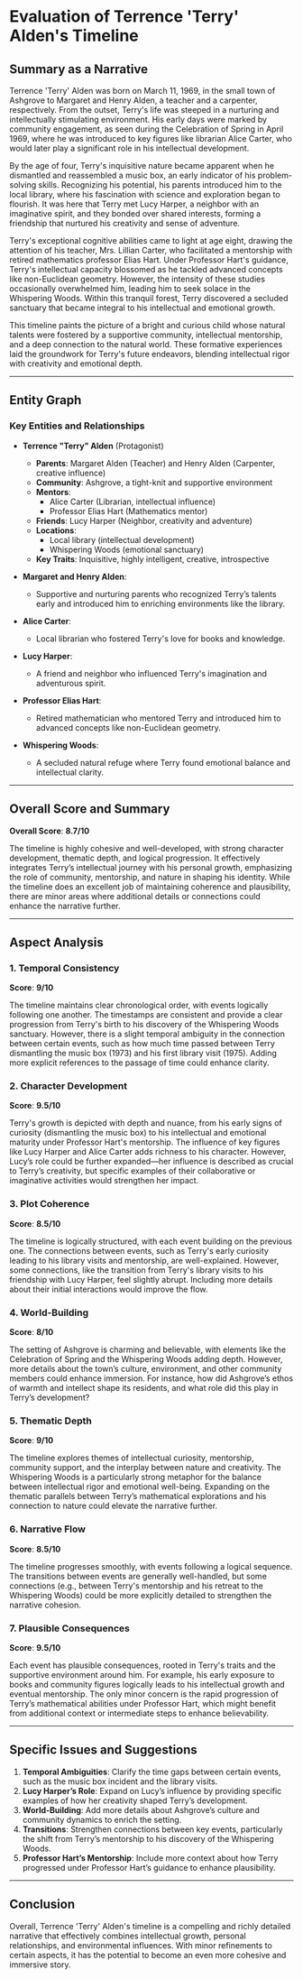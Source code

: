# Evaluation of Terrence 'Terry' Alden's Timeline

## Summary as a Narrative

Terrence 'Terry' Alden was born on March 11, 1969, in the small town of Ashgrove to Margaret and Henry Alden, a teacher and a carpenter, respectively. From the outset, Terry's life was steeped in a nurturing and intellectually stimulating environment. His early days were marked by community engagement, as seen during the Celebration of Spring in April 1969, where he was introduced to key figures like librarian Alice Carter, who would later play a significant role in his intellectual development.

By the age of four, Terry's inquisitive nature became apparent when he dismantled and reassembled a music box, an early indicator of his problem-solving skills. Recognizing his potential, his parents introduced him to the local library, where his fascination with science and exploration began to flourish. It was here that Terry met Lucy Harper, a neighbor with an imaginative spirit, and they bonded over shared interests, forming a friendship that nurtured his creativity and sense of adventure.

Terry's exceptional cognitive abilities came to light at age eight, drawing the attention of his teacher, Mrs. Lillian Carter, who facilitated a mentorship with retired mathematics professor Elias Hart. Under Professor Hart's guidance, Terry's intellectual capacity blossomed as he tackled advanced concepts like non-Euclidean geometry. However, the intensity of these studies occasionally overwhelmed him, leading him to seek solace in the Whispering Woods. Within this tranquil forest, Terry discovered a secluded sanctuary that became integral to his intellectual and emotional growth.

This timeline paints the picture of a bright and curious child whose natural talents were fostered by a supportive community, intellectual mentorship, and a deep connection to the natural world. These formative experiences laid the groundwork for Terry's future endeavors, blending intellectual rigor with creativity and emotional depth.

---

## Entity Graph

### Key Entities and Relationships

- **Terrence "Terry" Alden** (Protagonist)
  - **Parents**: Margaret Alden (Teacher) and Henry Alden (Carpenter, creative influence)
  - **Community**: Ashgrove, a tight-knit and supportive environment
  - **Mentors**: 
    - Alice Carter (Librarian, intellectual influence)
    - Professor Elias Hart (Mathematics mentor)
  - **Friends**: Lucy Harper (Neighbor, creativity and adventure)
  - **Locations**: 
    - Local library (intellectual development)
    - Whispering Woods (emotional sanctuary)
  - **Key Traits**: Inquisitive, highly intelligent, creative, introspective

- **Margaret and Henry Alden**: 
  - Supportive and nurturing parents who recognized Terry’s talents early and introduced him to enriching environments like the library.

- **Alice Carter**: 
  - Local librarian who fostered Terry's love for books and knowledge.

- **Lucy Harper**: 
  - A friend and neighbor who influenced Terry's imagination and adventurous spirit.

- **Professor Elias Hart**: 
  - Retired mathematician who mentored Terry and introduced him to advanced concepts like non-Euclidean geometry.

- **Whispering Woods**: 
  - A secluded natural refuge where Terry found emotional balance and intellectual clarity.

---

## Overall Score and Summary

**Overall Score**: **8.7/10**

The timeline is highly cohesive and well-developed, with strong character development, thematic depth, and logical progression. It effectively integrates Terry’s intellectual journey with his personal growth, emphasizing the role of community, mentorship, and nature in shaping his identity. While the timeline does an excellent job of maintaining coherence and plausibility, there are minor areas where additional details or connections could enhance the narrative further.

---

## Aspect Analysis

### 1. **Temporal Consistency**
**Score**: **9/10**

The timeline maintains clear chronological order, with events logically following one another. The timestamps are consistent and provide a clear progression from Terry's birth to his discovery of the Whispering Woods sanctuary. However, there is a slight temporal ambiguity in the connection between certain events, such as how much time passed between Terry dismantling the music box (1973) and his first library visit (1975). Adding more explicit references to the passage of time could enhance clarity.

### 2. **Character Development**
**Score**: **9.5/10**

Terry's growth is depicted with depth and nuance, from his early signs of curiosity (dismantling the music box) to his intellectual and emotional maturity under Professor Hart's mentorship. The influence of key figures like Lucy Harper and Alice Carter adds richness to his character. However, Lucy’s role could be further expanded—her influence is described as crucial to Terry’s creativity, but specific examples of their collaborative or imaginative activities would strengthen her impact.

### 3. **Plot Coherence**
**Score**: **8.5/10**

The timeline is logically structured, with each event building on the previous one. The connections between events, such as Terry's early curiosity leading to his library visits and mentorship, are well-explained. However, some connections, like the transition from Terry's library visits to his friendship with Lucy Harper, feel slightly abrupt. Including more details about their initial interactions would improve the flow.

### 4. **World-Building**
**Score**: **8/10**

The setting of Ashgrove is charming and believable, with elements like the Celebration of Spring and the Whispering Woods adding depth. However, more details about the town’s culture, environment, and other community members could enhance immersion. For instance, how did Ashgrove’s ethos of warmth and intellect shape its residents, and what role did this play in Terry’s development?

### 5. **Thematic Depth**
**Score**: **9/10**

The timeline explores themes of intellectual curiosity, mentorship, community support, and the interplay between nature and creativity. The Whispering Woods is a particularly strong metaphor for the balance between intellectual rigor and emotional well-being. Expanding on the thematic parallels between Terry’s mathematical explorations and his connection to nature could elevate the narrative further.

### 6. **Narrative Flow**
**Score**: **8.5/10**

The timeline progresses smoothly, with events following a logical sequence. The transitions between events are generally well-handled, but some connections (e.g., between Terry's mentorship and his retreat to the Whispering Woods) could be more explicitly detailed to strengthen the narrative cohesion.

### 7. **Plausible Consequences**
**Score**: **9.5/10**

Each event has plausible consequences, rooted in Terry's traits and the supportive environment around him. For example, his early exposure to books and community figures logically leads to his intellectual growth and eventual mentorship. The only minor concern is the rapid progression of Terry’s mathematical abilities under Professor Hart, which might benefit from additional context or intermediate steps to enhance believability.

---

## Specific Issues and Suggestions

1. **Temporal Ambiguities**: Clarify the time gaps between certain events, such as the music box incident and the library visits.
2. **Lucy Harper’s Role**: Expand on Lucy’s influence by providing specific examples of how her creativity shaped Terry’s development.
3. **World-Building**: Add more details about Ashgrove’s culture and community dynamics to enrich the setting.
4. **Transitions**: Strengthen connections between key events, particularly the shift from Terry’s mentorship to his discovery of the Whispering Woods.
5. **Professor Hart’s Mentorship**: Include more context about how Terry progressed under Professor Hart’s guidance to enhance plausibility.

---

## Conclusion

Overall, Terrence 'Terry' Alden's timeline is a compelling and richly detailed narrative that effectively combines intellectual growth, personal relationships, and environmental influences. With minor refinements to certain aspects, it has the potential to become an even more cohesive and immersive story.